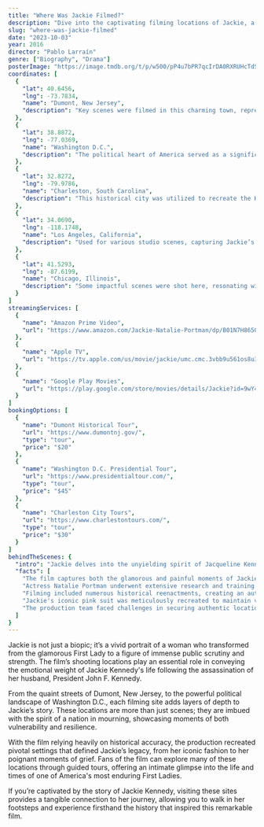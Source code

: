```yaml
---
title: "Where Was Jackie Filmed?"
description: "Dive into the captivating filming locations of Jackie, a poignant biopic that chronicles the life of Jackie Kennedy in the aftermath of her husband's assassination."
slug: "where-was-jackie-filmed"
date: "2023-10-03"
year: 2016
director: "Pablo Larraín"
genre: ["Biography", "Drama"]
posterImage: "https://image.tmdb.org/t/p/w500/pP4u7bPR7qcIrDA0RXRUHcTdSCp.jpg"
coordinates: [
  { 
    "lat": 40.6456, 
    "lng": -73.7834, 
    "name": "Dumont, New Jersey", 
    "description": "Key scenes were filmed in this charming town, representing various settings crucial to Jacqueline's story."
  },
  { 
    "lat": 38.8872, 
    "lng": -77.0369, 
    "name": "Washington D.C.", 
    "description": "The political heart of America served as a significant backdrop, highlighting the somber atmosphere surrounding her life at the time."
  },
  { 
    "lat": 32.8272, 
    "lng": -79.9786, 
    "name": "Charleston, South Carolina", 
    "description": "This historical city was utilized to recreate the Kennedy family's legacy and charm."
  },
  { 
    "lat": 34.0690, 
    "lng": -118.1748, 
    "name": "Los Angeles, California", 
    "description": "Used for various studio scenes, capturing Jackie’s resilience amidst the Hollywood backdrop."
  },
  { 
    "lat": 41.5293, 
    "lng": -87.6199, 
    "name": "Chicago, Illinois", 
    "description": "Some impactful scenes were shot here, resonating with Jacqueline’s influence and warmth."
  }
]
streamingServices: [
  {
    "name": "Amazon Prime Video",
    "url": "https://www.amazon.com/Jackie-Natalie-Portman/dp/B01N7H865Q"
  },
  {
    "name": "Apple TV",
    "url": "https://tv.apple.com/us/movie/jackie/umc.cmc.3vbb9u561os8u3rbctqijtkaz"
  },
  {
    "name": "Google Play Movies",
    "url": "https://play.google.com/store/movies/details/Jackie?id=9wY4qA06ErQ.P"
  }
]
bookingOptions: [
  {
    "name": "Dumont Historical Tour",
    "url": "https://www.dumontnj.gov/",
    "type": "tour",
    "price": "$20"
  },
  {
    "name": "Washington D.C. Presidential Tour",
    "url": "https://www.presidentialtour.com/",
    "type": "tour",
    "price": "$45"
  },
  {
    "name": "Charleston City Tours",
    "url": "https://www.charlestontours.com/",
    "type": "tour",
    "price": "$30"
  }
]
behindTheScenes: {
  "intro": "Jackie delves into the unyielding spirit of Jacqueline Kennedy during one of America’s most trying times. Filmed across several poignant locations, the film reflects her strength and vulnerability in the wake of national tragedy.",
  "facts": [
    "The film captures both the glamorous and painful moments of Jackie’s life, showcasing her resilience.",
    "Actress Natalie Portman underwent extensive research and training to embody Jackie’s unique style and mannerisms.",
    "Filming included numerous historical reenactments, creating an authentic atmosphere reflective of the 1960s.",
    "Jackie's iconic pink suit was meticulously recreated to maintain visual accuracy for the film's pivotal scenes.",
    "The production team faced challenges in securing authentic locations but successfully recreated the essence of the era."
  ]
}
---
```


<JackieFilmGuide />

Jackie is not just a biopic; it’s a vivid portrait of a woman who transformed from the glamorous First Lady to a figure of immense public scrutiny and strength. The film’s shooting locations play an essential role in conveying the emotional weight of Jackie Kennedy's life following the assassination of her husband, President John F. Kennedy.

From the quaint streets of Dumont, New Jersey, to the powerful political landscape of Washington D.C., each filming site adds layers of depth to Jackie’s story. These locations are more than just scenes; they are imbued with the spirit of a nation in mourning, showcasing moments of both vulnerability and resilience.

With the film relying heavily on historical accuracy, the production recreated pivotal settings that defined Jackie’s legacy, from her iconic fashion to her poignant moments of grief. Fans of the film can explore many of these locations through guided tours, offering an intimate glimpse into the life and times of one of America's most enduring First Ladies.

If you’re captivated by the story of Jackie Kennedy, visiting these sites provides a tangible connection to her journey, allowing you to walk in her footsteps and experience firsthand the history that inspired this remarkable film.